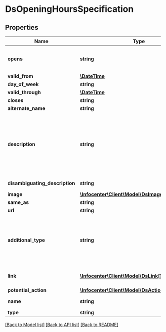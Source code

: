 # DsOpeningHoursSpecification

## Properties
Name | Type | Description | Notes
------------ | ------------- | ------------- | -------------
**opens** | **string** | The place is open if property is specified, and closed otherwise. | [optional] 
**valid_from** | [**\DateTime**](\DateTime.md) |  | [optional] 
**day_of_week** | **string** |  | [optional] 
**valid_through** | [**\DateTime**](\DateTime.md) |  | [optional] 
**closes** | **string** |  | [optional] 
**alternate_name** | **string** |  | [optional] 
**description** | **string** | Multilingual. It is automatically translated if the description is not provided in all languages. Translated text is trimmed to 9000 symbols. Can contain HTML | [optional] 
**disambiguating_description** | **string** | Multilingual. Can contain HTML | [optional] 
**image** | [**\Infocenter\Client\Model\DsImageObjectSimplex**](DsImageObjectSimplex.md) |  | [optional] 
**same_as** | **string** |  | [optional] 
**url** | **string** | URL of the item | [optional] 
**additional_type** | **string** | Name of the &#x27;real&#x27;, more descriptive class which has no additional properties. Examples are schema.org/Country, schema.org/State, schema.org/City | [optional] 
**link** | [**\Infocenter\Client\Model\DsLink[]**](DsLink.md) | Web-links and general links between things | [optional] 
**potential_action** | [**\Infocenter\Client\Model\DsAction[]**](DsAction.md) |  | [optional] 
**name** | **string** | Multilingual. Can contain HTML | [optional] 
**type** | **string** |  | [optional] 

[[Back to Model list]](../../README.md#documentation-for-models) [[Back to API list]](../../README.md#documentation-for-api-endpoints) [[Back to README]](../../README.md)

